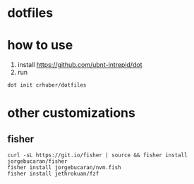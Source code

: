 # dotfiles

# how to use

1. install https://github.com/ubnt-intrepid/dot
2. run

```
dot init crhuber/dotfiles
```

# other customizations

## fisher

```
curl -sL https://git.io/fisher | source && fisher install jorgebucaran/fisher
fisher install jorgebucaran/nvm.fish
fisher install jethrokuan/fzf
```
